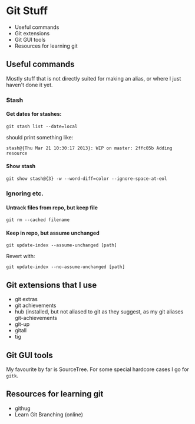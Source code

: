 # Git Stuff
* Useful commands
* Git extensions
* Git GUI tools
* Resources for learning git


## Useful commands
Mostly stuff that is not directly suited for making an alias, or where I just haven't done it yet.

### Stash
#### Get dates for stashes:

`git stash list --date=local`

should print something like:

```
stash@{Thu Mar 21 10:30:17 2013}: WIP on master: 2ffc05b Adding resource
```

#### Show stash
`git show stash@{3} -w --word-diff=color --ignore-space-at-eol`

### Ignoring etc.
#### Untrack files from repo, but keep file
`git rm --cached filename`
#### Keep in repo, but assume unchanged
`git update-index --assume-unchanged [path]`

Revert with:

`git update-index --no-assume-unchanged [path]`

## Git extensions that I use
* git extras
* git achievements
* hub (installed, but not aliased to git as they suggest, as my git aliases git-achievements
* git-up
* gitall
* tig


## Git GUI tools
My favourite by far is SourceTree. For some special hardcore cases I go for `gitk`.

## Resources for learning git
* githug
* Learn Git Branching (online)


